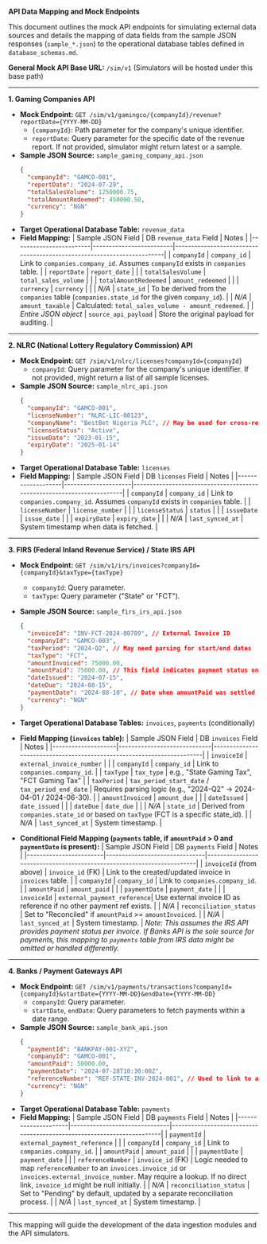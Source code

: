 **API Data Mapping and Mock Endpoints**

This document outlines the mock API endpoints for simulating external data sources and details the mapping of data fields from the sample JSON responses (`sample_*.json`) to the operational database tables defined in `database_schemas.md`.

**General Mock API Base URL:** `/sim/v1` (Simulators will be hosted under this base path)

---

**1. Gaming Companies API**

*   **Mock Endpoint:** `GET /sim/v1/gamingco/{companyId}/revenue?reportDate={YYYY-MM-DD}`
    *   `{companyId}`: Path parameter for the company's unique identifier.
    *   `reportDate`: Query parameter for the specific date of the revenue report. If not provided, simulator might return latest or a sample.
*   **Sample JSON Source:** `sample_gaming_company_api.json`
    ```json
    {
      "companyId": "GAMCO-001",
      "reportDate": "2024-07-29",
      "totalSalesVolume": 1250000.75,
      "totalAmountRedeemed": 450000.50,
      "currency": "NGN"
    }
    ```
*   **Target Operational Database Table:** `revenue_data`
*   **Field Mapping:**
    | Sample JSON Field      | DB `revenue_data` Field | Notes                                                                 |
    |------------------------|-------------------------|-----------------------------------------------------------------------|
    | `companyId`            | `company_id`            | Link to `companies.company_id`. Assumes `companyId` exists in `companies` table. |
    | `reportDate`           | `report_date`           |                                                                       |
    | `totalSalesVolume`     | `total_sales_volume`    |                                                                       |
    | `totalAmountRedeemed`  | `amount_redeemed`       |                                                                       |
    | `currency`             | `currency`              |                                                                       |
    | *N/A*                  | `state_id`              | To be derived from the `companies` table (`companies.state_id` for the given `company_id`). |
    | *N/A*                  | `amount_taxable`        | Calculated: `total_sales_volume - amount_redeemed`.                     |
    | *Entire JSON object*   | `source_api_payload`    | Store the original payload for auditing.                                |

---

**2. NLRC (National Lottery Regulatory Commission) API**

*   **Mock Endpoint:** `GET /sim/v1/nlrc/licenses?companyId={companyId}`
    *   `companyId`: Query parameter for the company's unique identifier. If not provided, might return a list of all sample licenses.
*   **Sample JSON Source:** `sample_nlrc_api.json`
    ```json
    {
      "companyId": "GAMCO-001",
      "licenseNumber": "NLRC-LIC-00123",
      "companyName": "BestBet Nigeria PLC", // May be used for cross-referencing but primary link is companyId
      "licenseStatus": "Active",
      "issueDate": "2023-01-15",
      "expiryDate": "2025-01-14"
    }
    ```
*   **Target Operational Database Table:** `licenses`
*   **Field Mapping:**
    | Sample JSON Field | DB `licenses` Field | Notes                                                                 |
    |-------------------|---------------------|-----------------------------------------------------------------------|
    | `companyId`       | `company_id`        | Link to `companies.company_id`. Assumes `companyId` exists in `companies` table. |
    | `licenseNumber`   | `license_number`    |                                                                       |
    | `licenseStatus`   | `status`            |                                                                       |
    | `issueDate`       | `issue_date`        |                                                                       |
    | `expiryDate`      | `expiry_date`       |                                                                       |
    | *N/A*             | `last_synced_at`    | System timestamp when data is fetched.                                  |

---

**3. FIRS (Federal Inland Revenue Service) / State IRS API**

*   **Mock Endpoint:** `GET /sim/v1/irs/invoices?companyId={companyId}&taxType={taxType}`
    *   `companyId`: Query parameter.
    *   `taxType`: Query parameter ("State" or "FCT").
*   **Sample JSON Source:** `sample_firs_irs_api.json`
    ```json
    {
      "invoiceId": "INV-FCT-2024-00789", // External Invoice ID
      "companyId": "GAMCO-003",
      "taxPeriod": "2024-Q2", // May need parsing for start/end dates
      "taxType": "FCT", 
      "amountInvoiced": 75000.00,
      "amountPaid": 75000.00, // This field indicates payment status on the invoice itself
      "dateIssued": "2024-07-15",
      "dateDue": "2024-08-15",
      "paymentDate": "2024-08-10", // Date when amountPaid was settled
      "currency": "NGN"
    }
    ```
*   **Target Operational Database Tables:** `invoices`, `payments` (conditionally)
*   **Field Mapping (`invoices` table):**
    | Sample JSON Field  | DB `invoices` Field         | Notes                                                                 |
    |--------------------|-----------------------------|-----------------------------------------------------------------------|
    | `invoiceId`        | `external_invoice_number`   |                                                                       |
    | `companyId`        | `company_id`                | Link to `companies.company_id`.                                       |
    | `taxType`          | `tax_type`                  | e.g., "State Gaming Tax", "FCT Gaming Tax"                            |
    | `taxPeriod`        | `tax_period_start_date` / `tax_period_end_date` | Requires parsing logic (e.g., "2024-Q2" -> 2024-04-01 / 2024-06-30). |
    | `amountInvoiced`   | `amount_due`                |                                                                       |
    | `dateIssued`       | `date_issued`               |                                                                       |
    | `dateDue`          | `date_due`                  |                                                                       |
    | *N/A*              | `state_id`                  | Derived from `companies.state_id` or based on `taxType` (FCT is a specific state_id). |
    | *N/A*              | `last_synced_at`            | System timestamp.                                                       |

*   **Conditional Field Mapping (`payments` table, if `amountPaid` > 0 and `paymentDate` is present):**
    | Sample JSON Field      | DB `payments` Field           | Notes                                                                 |
    |------------------------|-------------------------------|-----------------------------------------------------------------------|
    | `invoiceId` (from above) | `invoice_id` (FK)             | Link to the created/updated invoice in `invoices` table.                |
    | `companyId`            | `company_id`                  | Link to `companies.company_id`.                                       |
    | `amountPaid`           | `amount_paid`                 |                                                                       |
    | `paymentDate`          | `payment_date`                |                                                                       |
    | `invoiceId`            | `external_payment_reference`| Use external invoice ID as reference if no other payment ref exists.    |
    | *N/A*                  | `reconciliation_status`       | Set to "Reconciled" if `amountPaid` >= `amountInvoiced`.                |
    | *N/A*                  | `last_synced_at`              | System timestamp.                                                       |
    *Note: This assumes the IRS API provides payment status per invoice. If Banks API is the sole source for payments, this mapping to `payments` table from IRS data might be omitted or handled differently.*

---

**4. Banks / Payment Gateways API**

*   **Mock Endpoint:** `GET /sim/v1/payments/transactions?companyId={companyId}&startDate={YYYY-MM-DD}&endDate={YYYY-MM-DD}`
    *   `companyId`: Query parameter.
    *   `startDate`, `endDate`: Query parameters to fetch payments within a date range.
*   **Sample JSON Source:** `sample_bank_api.json`
    ```json
    {
      "paymentId": "BANKPAY-001-XYZ",
      "companyId": "GAMCO-001",
      "amountPaid": 50000.00,
      "paymentDate": "2024-07-28T10:30:00Z",
      "referenceNumber": "REF-STATE-INV-2024-001", // Used to link to an invoice
      "currency": "NGN"
    }
    ```
*   **Target Operational Database Table:** `payments`
*   **Field Mapping:**
    | Sample JSON Field   | DB `payments` Field           | Notes                                                                 |
    |---------------------|-------------------------------|-----------------------------------------------------------------------|
    | `paymentId`         | `external_payment_reference`  |                                                                       |
    | `companyId`         | `company_id`                  | Link to `companies.company_id`.                                       |
    | `amountPaid`        | `amount_paid`                 |                                                                       |
    | `paymentDate`       | `payment_date`                |                                                                       |
    | `referenceNumber`   | `invoice_id` (FK)             | Logic needed to map `referenceNumber` to an `invoices.invoice_id` or `invoices.external_invoice_number`. May require a lookup. If no direct link, `invoice_id` might be null initially. |
    | *N/A*               | `reconciliation_status`       | Set to "Pending" by default, updated by a separate reconciliation process. |
    | *N/A*               | `last_synced_at`              | System timestamp.                                                       |

---

This mapping will guide the development of the data ingestion modules and the API simulators.
